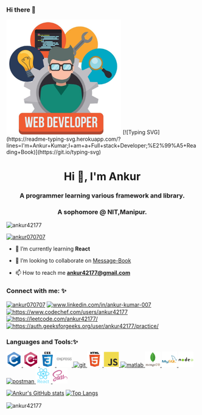 ### Hi there 👋
<img src="web-developer-design-vector-5885787 (2).jpg" style="alignSelf:'center'" height="40%" width="60%">
[![Typing SVG](https://readme-typing-svg.herokuapp.com/?lines=I'm+Ankur+Kumar;I+am+a+Full+stack+Developer;%E2%99%A5+Reading+Book)](https://git.io/typing-svg)



<h1 align="center">Hi 👋, I'm Ankur</h1>
<h3 align="center">A programmer learning various framework and library.</h3>
<h3 align="center">A sophomore @ NIT,Manipur.</h3>

<p align="left"> <img src="https://komarev.com/ghpvc/?username=ankur42177&label=Profile%20views&color=0e75b6&style=flat" alt="ankur42177" /> </p>

<p align="left"> <a href="https://twitter.com/ankur070707" target="blank"><img src="https://img.shields.io/twitter/follow/ankur070707?logo=twitter&style=for-the-badge" alt="ankur070707" /></a> </p>

- 🌱 I’m currently learning **React**

- 👯 I’m looking to collaborate on [Message-Book](https://github.com/Ankur42177/MessagingBookApp.git)

- 📫 How to reach me **ankur42177@gmail.com**

<h3 align="left">Connect with me: ✨</h3>
<p align="left">
<a href="https://twitter.com/ankur070707" target="blank"><img align="center" src="https://raw.githubusercontent.com/rahuldkjain/github-profile-readme-generator/master/src/images/icons/Social/twitter.svg" alt="ankur070707" height="30" width="40" /></a>
<a href="https://linkedin.com/in/www.linkedin.com/in/ankur-kumar-007" target="blank"><img align="center" src="https://raw.githubusercontent.com/rahuldkjain/github-profile-readme-generator/master/src/images/icons/Social/linked-in-alt.svg" alt="www.linkedin.com/in/ankur-kumar-007" height="30" width="40" /></a>
<a href="https://www.codechef.com/users/https://www.codechef.com/users/ankur42177" target="blank"><img align="center" src="https://cdn.jsdelivr.net/npm/simple-icons@3.1.0/icons/codechef.svg" alt="https://www.codechef.com/users/ankur42177" height="30" width="40" /></a>
<a href="https://www.leetcode.com/https://leetcode.com/ankur42177/" target="blank"><img align="center" src="https://raw.githubusercontent.com/rahuldkjain/github-profile-readme-generator/master/src/images/icons/Social/leet-code.svg" alt="https://leetcode.com/ankur42177/" height="30" width="40" /></a>
<a href="https://auth.geeksforgeeks.org/user/https://auth.geeksforgeeks.org/user/ankur42177/practice/" target="blank"><img align="center" src="https://raw.githubusercontent.com/rahuldkjain/github-profile-readme-generator/master/src/images/icons/Social/geeks-for-geeks.svg" alt="https://auth.geeksforgeeks.org/user/ankur42177/practice/" height="30" width="40" /></a>
</p>

<h3 align="left">Languages and Tools:✨</h3>
<p align="left"> <a href="https://www.cprogramming.com/" target="_blank" rel="noreferrer"> <img src="https://raw.githubusercontent.com/devicons/devicon/master/icons/c/c-original.svg" alt="c" width="40" height="40"/> </a> <a href="https://www.w3schools.com/cpp/" target="_blank" rel="noreferrer"> <img src="https://raw.githubusercontent.com/devicons/devicon/master/icons/cplusplus/cplusplus-original.svg" alt="cplusplus" width="40" height="40"/> </a> <a href="https://www.w3schools.com/css/" target="_blank" rel="noreferrer"> <img src="https://raw.githubusercontent.com/devicons/devicon/master/icons/css3/css3-original-wordmark.svg" alt="css3" width="40" height="40"/> </a> <a href="https://expressjs.com" target="_blank" rel="noreferrer"> <img src="https://raw.githubusercontent.com/devicons/devicon/master/icons/express/express-original-wordmark.svg" alt="express" width="40" height="40"/> </a> <a href="https://git-scm.com/" target="_blank" rel="noreferrer"> <img src="https://www.vectorlogo.zone/logos/git-scm/git-scm-icon.svg" alt="git" width="40" height="40"/> </a> <a href="https://www.w3.org/html/" target="_blank" rel="noreferrer"> <img src="https://raw.githubusercontent.com/devicons/devicon/master/icons/html5/html5-original-wordmark.svg" alt="html5" width="40" height="40"/> </a> <a href="https://developer.mozilla.org/en-US/docs/Web/JavaScript" target="_blank" rel="noreferrer"> <img src="https://raw.githubusercontent.com/devicons/devicon/master/icons/javascript/javascript-original.svg" alt="javascript" width="40" height="40"/> </a> <a href="https://www.mathworks.com/" target="_blank" rel="noreferrer"> <img src="https://upload.wikimedia.org/wikipedia/commons/2/21/Matlab_Logo.png" alt="matlab" width="40" height="40"/> </a> <a href="https://www.mongodb.com/" target="_blank" rel="noreferrer"> <img src="https://raw.githubusercontent.com/devicons/devicon/master/icons/mongodb/mongodb-original-wordmark.svg" alt="mongodb" width="40" height="40"/> </a> <a href="https://www.mysql.com/" target="_blank" rel="noreferrer"> <img src="https://raw.githubusercontent.com/devicons/devicon/master/icons/mysql/mysql-original-wordmark.svg" alt="mysql" width="40" height="40"/> </a> <a href="https://nodejs.org" target="_blank" rel="noreferrer"> <img src="https://raw.githubusercontent.com/devicons/devicon/master/icons/nodejs/nodejs-original-wordmark.svg" alt="nodejs" width="40" height="40"/> </a> <a href="https://postman.com" target="_blank" rel="noreferrer"> <img src="https://www.vectorlogo.zone/logos/getpostman/getpostman-icon.svg" alt="postman" width="40" height="40"/> </a> <a href="https://reactjs.org/" target="_blank" rel="noreferrer"> <img src="https://raw.githubusercontent.com/devicons/devicon/master/icons/react/react-original-wordmark.svg" alt="react" width="40" height="40"/> </a> <a href="https://sass-lang.com" target="_blank" rel="noreferrer"> <img src="https://raw.githubusercontent.com/devicons/devicon/master/icons/sass/sass-original.svg" alt="sass" width="40" height="40"/> </a> </p>

[![Ankur's GitHub stats](https://github-readme-stats.vercel.app/api?username=ankur42177&count_private=true&theme=merko)](https://github.com/anuraghazra/github-readme-stats)                        [![Top Langs](https://github-readme-stats.vercel.app/api/top-langs/?username=ankur42177)](https://github.com/anuraghazra/github-readme-stats)

<p><img align="center" src="https://github-readme-streak-stats.herokuapp.com/?user=ankur42177&" alt="ankur42177" /></p>